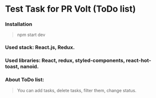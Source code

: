 # Test Task for  PR Volt (ToDo list)

### Installation

> npm start dev


### Used stack: React.js, Redux. 

### Used libraries: React, redux, styled-components, react-hot-toast, nanoid.

### About ToDo list:
> You can add tasks, delete tasks, filter them, change status.